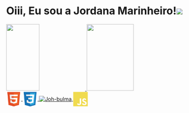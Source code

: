 <h1> Oiii, Eu sou a Jordana Marinheiro!<img src="https://raw.githubusercontent.com/kaueMarques/kaueMarques/master/hi.gif" width="30px"></h1>
<div>
<a href="htpps://github.com/jordana-marinheiro">
<img width="42%" img height="180em" src=https://github-readme-stats.vercel.app/api?username=jordana-marinheiro&theme=jolly&show_icons=true&include_all_comits=true&count_private=true
"/>                   

<img width="50%" img height="180em"  src="https://github-readme-stats.vercel.app/api/top-langs/?username=jordana-marinheiro&amp;layout=compact&amp;theme=jolly" style="max-width: 50%;"/>
</div>
<div style="display: inline_block"<br> 
<img align="center" alt="Joh-Html5" height"30" width="40" src="https://raw.githubusercontent.com/devicons/devicon/master/icons/html5/html5-original.svg">
<img align="center" alt="Joh-css" height"30" width="40" src="https://raw.githubusercontent.com/devicons/devicon/master/icons/css3/css3-original.svg">        
<img align="center" alt="Joh-bulma" height"30" width="40"src="https://cdn.jsdelivr.net/gh/devicons/devicon/icons/bulma/bulma-plain.svg">          
<img align="center" alt="Joh-Js" height"30" width="40"src="https://raw.githubusercontent.com/devicons/devicon/master/icons/javascript/javascript-plain.svg">                                            
